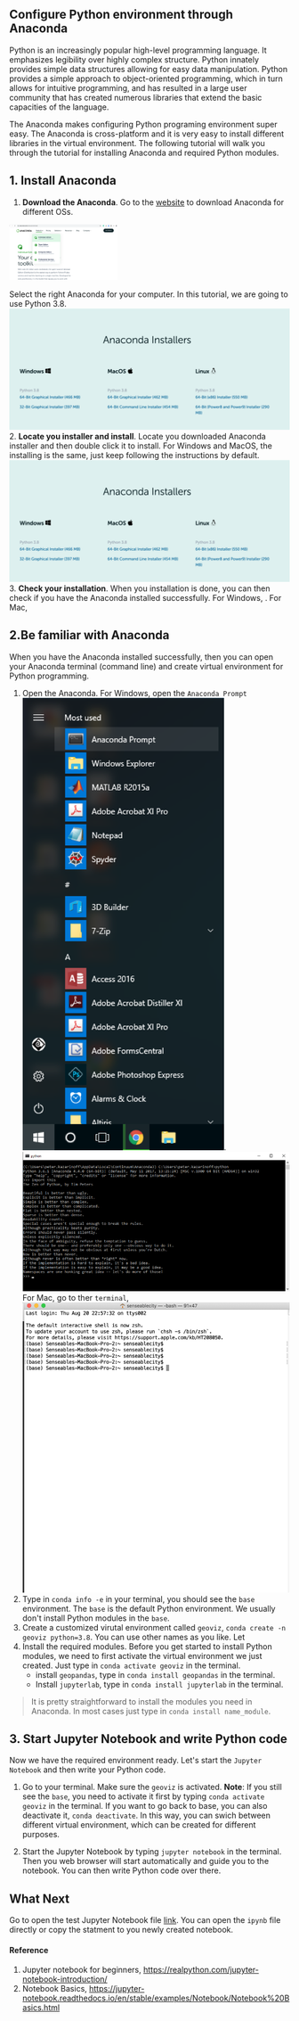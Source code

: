 ## Configure Python environment through Anaconda
Python is an increasingly popular high-level programming language. It emphasizes legibility over highly complex structure. Python innately provides simple data structures allowing for easy data manipulation. Python provides a simple approach to object-oriented programming, which in turn allows for intuitive programming, and has resulted in a large user community that has created numerous libraries that extend the basic capacities of the language.

The Anaconda makes configuring Python programing environment super easy. The Anaconda is cross-platform and it is very easy to install different libraries in the virtual environment. The following tutorial will walk you through the tutorial for installing Anaconda and required Python modules.

## 1. Install Anaconda
1. **Download the Anaconda**. Go to the [website](https://www.anaconda.com/products/individual) to download Anaconda for different OSs. 

<img src="images/download-anaconda.png" alt="Kitten"
	title="A cute kitten" height="100" />

Select the right Anaconda for your computer. In this tutorial, we are going to use Python 3.8. 
![](images/anaconda-downloaders.png)
2. **Locate you installer and install**. Locate you downloaded Anaconda installer and then double click it to install. For Windows and MacOS, the installing is the same, just keep following the instructions by default.
![](images/anaconda-downloaders.png)
3. **Check your installation**. When you installation is done, you can then check if you have the Anaconda installed successfully. For Windows, . For Mac, 


## 2.Be familiar with Anaconda
When you have the Anaconda installed successfully, then you can open your Anaconda terminal (command line) and create virtual environment for Python programming. 

1. Open the Anaconda. For Windows, open the `Anaconda Prompt` ![](images/prompt.png).  ![](images/win-terminal.png) For Mac, go to ther `terminal`, ![](images/mac-terminal.png)
2. Type in `conda info -e` in your terminal, you should see the `base` environment. The `base` is the default Python environment. We usually don't install Python modules in the `base`. 
3. Create a customized virutal environment called `geoviz`, `conda create -n geoviz python=3.8`. You can use other names as you like. Let
4. Install the required modules. Before you get started to install Python modules, we need to first activate the virtual environment we just created. Just type in `conda activate geoviz` in the terminal.
	- install `geopandas`, type in `conda install geopandas` in the terminal.
	- Install `jupyterlab`, type in `conda install jupyterlab` in the terminal.


> It is pretty straightforward to install the modules you need in Anaconda. In most cases just type in `conda install name_module`.


## 3. Start Jupyter Notebook and write Python code
Now we have the required environment ready. Let's start the `Jupyter Notebook` and then write your Python code. 

1. Go to your terminal. Make sure the `geoviz` is activated. **Note**: If you still see the `base`, you need to activate it first by typing `conda activate geoviz` in the terminal. If you want to go back to base, you can also deactivate it, `conda deactivate`. In this way, you can swich between different virtual environment, which can be created for different purposes. 

2. Start the Jupyter Notebook by typing `jupyter notebook` in the terminal. Then you web browser will start automatically and guide you to the notebook. You can then write Python code over there. 

## What Next
Go to open the test Jupyter Notebook file [link](PythonBasic.ipynb). You can open the `ipynb` file directly or copy the statment to you newly created notebook. 

#### Reference
1. Jupyter notebook for beginners, https://realpython.com/jupyter-notebook-introduction/
2. Notebook Basics, https://jupyter-notebook.readthedocs.io/en/stable/examples/Notebook/Notebook%20Basics.html

